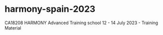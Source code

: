 # harmony-spain-2023
CA18208 HARMONY Advanced Training school 12 - 14 July 2023 - Training Material
